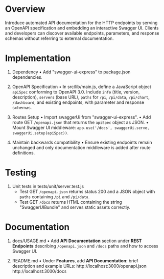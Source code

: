 # Overview

Introduce automated API documentation for the HTTP endpoints by serving an OpenAPI specification and embedding an interactive Swagger UI. Clients and developers can discover available endpoints, parameters, and response schemas without referring to external documentation.

# Implementation

1. Dependency
   • Add "swagger-ui-express" to package.json dependencies.

2. OpenAPI Specification
   • In src/lib/main.js, define a JavaScript object `apiSpec` conforming to OpenAPI 3.0. Include `info` (title, version, description), `servers` (base URL), `paths` for `/pi`, `/pi/data`, `/pi/chart`, `/dashboard`, and existing endpoints, with parameter and response schemas.

3. Routes Setup
   • Import swaggerUi from "swagger-ui-express".
   • Add route GET `/openapi.json` that returns the `apiSpec` object as JSON.
   • Mount Swagger UI middleware: `app.use('/docs', swaggerUi.serve, swaggerUi.setup(apiSpec))`.

4. Maintain backwards compatibility
   • Ensure existing endpoints remain unchanged and only documentation middleware is added after route definitions.

# Testing

1. Unit tests in tests/unit/server.test.js
   - Test GET `/openapi.json` returns status 200 and a JSON object with `paths` containing `/pi` and `/pi/data`.
   - Test GET `/docs` returns HTML containing the string "SwaggerUIBundle" and serves static assets correctly.

# Documentation

1. docs/USAGE.md
   • Add **API Documentation** section under **REST Endpoints** describing `/openapi.json` and `/docs` paths and how to access Swagger UI.

2. README.md
   • Under **Features**, add **API Documentation**: brief description and example URLs:
     http://localhost:3000/openapi.json
     http://localhost:3000/docs